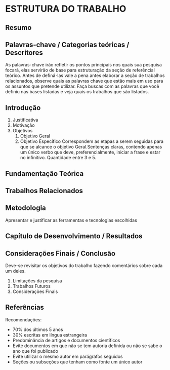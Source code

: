 # ESTRUTURA DO TRABALHO

## Resumo

## Palavras-chave / Categorias teóricas / Descritores
As palavras-chave irão refletir os pontos principais nos quais sua pesquisa focará, elas servirão de base para estruturação da seção de referêncial teórico. Antes de definá-las vale a pena antes elaborar a seção de trabalhos relacionados, observe quais as palavras chave que estão mais em uso para os assuntos que pretende utilizar. Faça buscas com as palavras que você definiu nas bases listadas e veja quais os trabalhos que são listados.

## Introdução

1. Justificativa
1. Motivação
1. Objetivos
    1. Objetivo Geral
    1. Objetivo Específico
        Correspondem as etapas a serem seguidas para que se alcance o objetivo Geral.Sentenças claras, contendo apenas um único verbo que deve, preferencialmente, iniciar a frase e estar no infinitivo. Quantidade entre 3 e 5.


## Fundamentação Teórica


## Trabalhos Relacionados

## Metodologia
Apresentar e justificar as ferramentas e tecnologias escolhidas


## Capítulo de Desenvolvimento / Resultados


## Considerações Finais / Conclusão
Deve-se revisitar os objetivos do trabalho fazendo comentários sobre cada um deles.

1. Limitações da pesquisa
1. Trabalhos Futuros
1. Considerações Finais


## Referências

Recomendações:
* 70% dos últimos 5 anos
* 30% escritas em língua estrangeira
* Predominância de artigos e documentos científicos
* Evite documentos em que não se tem autoria definida ou não se sabe o ano que foi publicado
* Evite utilizar o mesmo autor em parágrafos seguidos
* Seções ou subseções que tenham como fonte um único autor
